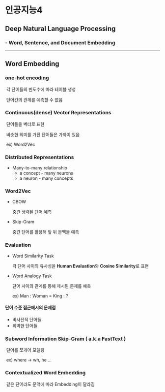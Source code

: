 # 인공지능4



## Deep Natural Language Processing

### - Word, Sentence, and Document Embedding

____________________________

## Word Embedding

###  one-hot encoding

​	각 단어들의 빈도수에 따라 테이블 생성

​	단어간의 관계를 예측할 수 없음

### Continuous(dense) Vector Representations

​	단어들을 벡터로 표현

​	비슷한 의미를 가진 단어들은 가까이 있음

​	ex) Word2Vec

### Distributed Representations

- Many-to-many relationship
  - a concept - many neurons
  - a neuron - many concepts

### Word2Vec

- CBOW

  중간 생략된 단어 예측

- Skip-Gram

  중간 단어를 활용해 앞 뒤 문맥을 예측

### Evaluation

- Word Similarity Task

  각 단어 사이의 유사성을 **Human Evaluation**와 **Cosine Similarity**로 표현

- Word Analogy Task

  단어 사이의 관계를 통해 제시된 문제를 예측

  ex) Man : Woman = King : ?

#### 단어 수준 접근에서의 문제점

- 비사전적 단어들
- 희박한 단어들



### Subword Information Skip-Gram ( a.k.a FastText )

​	단어를 쪼개어 모델링

​	ex) where → wh, he ...



### Contextualized Word Embedding

​	같은 단어라도 문맥에 따라 Embedding이 달라짐